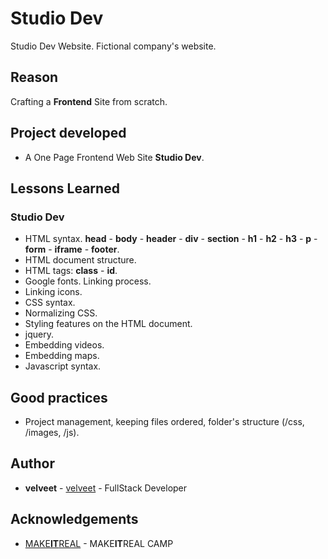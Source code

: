 # Studio Dev
Studio Dev Website. Fictional company's website.

## Reason
Crafting a **Frontend** Site from scratch.

## Project developed

* A One Page Frontend Web Site **Studio Dev**.

## Lessons Learned

### Studio Dev

* HTML syntax. **head** - **body** - **header** - **div** - **section** - **h1** - **h2** - **h3** - **p** - **form** - **iframe** - **footer**.
* HTML document structure.
* HTML tags: **class** - **id**. 
* Google fonts. Linking process.
* Linking icons.
* CSS syntax.
* Normalizing CSS.
* Styling features on the HTML document.
* jquery.
* Embedding videos.
* Embedding maps.
* Javascript syntax.

## Good practices
* Project management, keeping files ordered, folder's structure (/css, /images, /js).

## Author

* **velveet** - [velveet](https://github.com/velveet) - FullStack Developer

## Acknowledgements

* [MAKE**IT**REAL](https://makeitreal.camp) - MAKE**IT**REAL CAMP
